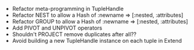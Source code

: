 * Refactor meta-programming in TupleHandle
* Refactor NEST to allow a Hash of :newname => [:nested, :attributes]
* Refactor GROUP to allow a Hash of :newname => [:nested, :attributes]
* Add PIVOT and UNPIVOT operators
* Shouldn't PROJECT remove duplicates after all??
* Avoid building a new TupleHandle instance on each tuple in Extend
